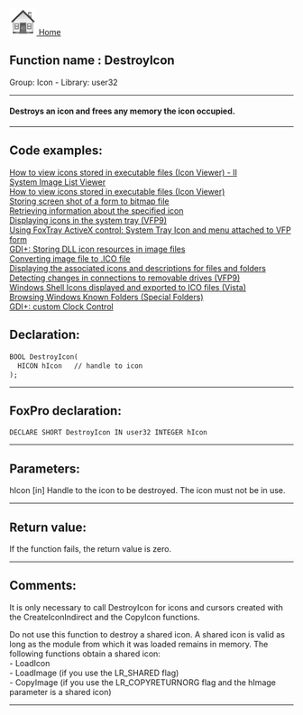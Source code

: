 [<img src="../../images/home.png"> Home ](https://github.com/VFPX/Win32API)  

## Function name : DestroyIcon
Group: Icon - Library: user32    
***  


#### Destroys an icon and frees any memory the icon occupied.
***  


## Code examples:
[How to view icons stored in executable files (Icon Viewer) - II](../../samples/sample_019.md)  
[System Image List Viewer](../../samples/sample_021.md)  
[How to view icons stored in executable files (Icon Viewer)](../../samples/sample_113.md)  
[Storing screen shot of a form to bitmap file](../../samples/sample_187.md)  
[Retrieving information about the specified icon](../../samples/sample_206.md)  
[Displaying icons in the system tray (VFP9)](../../samples/sample_235.md)  
[Using FoxTray ActiveX control: System Tray Icon and menu attached to VFP form](../../samples/sample_336.md)  
[GDI+: Storing DLL icon resources in image files](../../samples/sample_501.md)  
[Converting image file to .ICO file](../../samples/sample_503.md)  
[Displaying the associated icons and descriptions for files and folders](../../samples/sample_530.md)  
[Detecting changes in connections to removable drives (VFP9)](../../samples/sample_573.md)  
[Windows Shell Icons displayed and exported to ICO files (Vista)](../../samples/sample_575.md)  
[Browsing Windows Known Folders (Special Folders)](../../samples/sample_576.md)  
[GDI+: custom Clock Control](../../samples/sample_597.md)  

## Declaration:
```foxpro  
BOOL DestroyIcon(
  HICON hIcon   // handle to icon
);  
```  
***  


## FoxPro declaration:
```foxpro  
DECLARE SHORT DestroyIcon IN user32 INTEGER hIcon  
```  
***  


## Parameters:
hIcon 
[in] Handle to the icon to be destroyed. The icon must not be in use.  
***  


## Return value:
If the function fails, the return value is zero.  
***  


## Comments:
It is only necessary to call DestroyIcon for icons and cursors created with the CreateIconIndirect and the CopyIcon functions.   
  
Do not use this function to destroy a shared icon. A shared icon is valid as long as the module from which it was loaded remains in memory. The following functions obtain a shared icon:   
	- LoadIcon   
	- LoadImage (if you use the LR_SHARED flag)   
	- CopyImage (if you use the LR_COPYRETURNORG flag and the hImage parameter is a shared icon)  
  
***  

